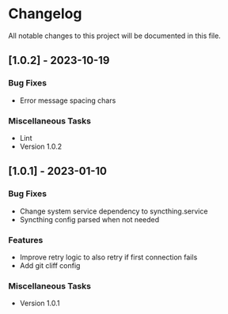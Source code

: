 # Changelog

All notable changes to this project will be documented in this file.

## [1.0.2] - 2023-10-19

### Bug Fixes

- Error message spacing chars

### Miscellaneous Tasks

- Lint
- Version 1.0.2

## [1.0.1] - 2023-01-10

### Bug Fixes

- Change system service dependency to syncthing.service
- Syncthing config parsed when not needed

### Features

- Improve retry logic to also retry if first connection fails
- Add git cliff config

### Miscellaneous Tasks

- Version 1.0.1

<!-- generated by git-cliff -->
